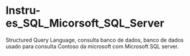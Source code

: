 # Instru-es_SQL_Micorsoft_SQL_Server
 Structured Query Language, consulta banco de dados, banco de dados usado para consulta Contoso da microsoft com Microsoft SQL server.

